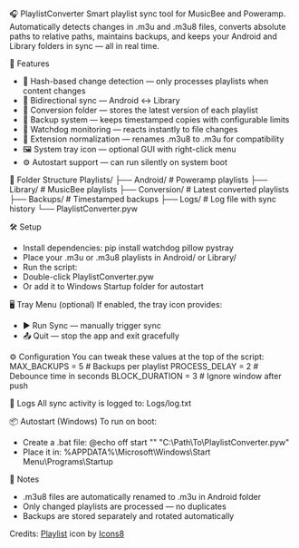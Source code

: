 🎧 PlaylistConverter
Smart playlist sync tool for MusicBee and Poweramp.
Automatically detects changes in .m3u and .m3u8 files, converts absolute paths to relative paths, maintains backups, and keeps your Android and Library folders in sync — all in real time.

🚀 Features
- 🧠 Hash-based change detection — only processes playlists when content changes
- 🔁 Bidirectional sync — Android ↔ Library
- 📂 Conversion folder — stores the latest version of each playlist
- 💾 Backup system — keeps timestamped copies with configurable limits
- 🐶 Watchdog monitoring — reacts instantly to file changes
- 🧹 Extension normalization — renames .m3u8 to .m3u for compatibility
- 🖼️ System tray icon — optional GUI with right-click menu
- ⚙️ Autostart support — can run silently on system boot

📁 Folder Structure
Playlists/
├── Android/        # Poweramp playlists
├── Library/        # MusicBee playlists
├── Conversion/     # Latest converted playlists
├── Backups/        # Timestamped backups
├── Logs/           # Log file with sync history
└── PlaylistConverter.pyw



🛠 Setup
- Install dependencies:
pip install watchdog pillow pystray
- Place your .m3u or .m3u8 playlists in Android/ or Library/
- Run the script:
- Double-click PlaylistConverter.pyw
- Or add it to Windows Startup folder for autostart

🖥️ Tray Menu (optional)
If enabled, the tray icon provides:
- ▶️ Run Sync — manually trigger sync
- 📤 Quit — stop the app and exit gracefully

⚙️ Configuration
You can tweak these values at the top of the script:
MAX_BACKUPS = 5         # Backups per playlist
PROCESS_DELAY = 2       # Debounce time in seconds
BLOCK_DURATION = 3      # Ignore window after push



📓 Logs
All sync activity is logged to:
Logs/log.txt



📦 Autostart (Windows)
To run on boot:
- Create a .bat file:
@echo off
start "" "C:\Path\To\PlaylistConverter.pyw"
- Place it in:
%APPDATA%\Microsoft\Windows\Start Menu\Programs\Startup



🧠 Notes
- .m3u8 files are automatically renamed to .m3u in Android folder
- Only changed playlists are processed — no duplicates
- Backups are stored separately and rotated automatically

Credits:
<a target="_blank" href="https://icons8.com/icon/mjtxCfHlksr0/playlist">Playlist</a> icon by <a target="_blank" href="https://icons8.com">Icons8</a>

